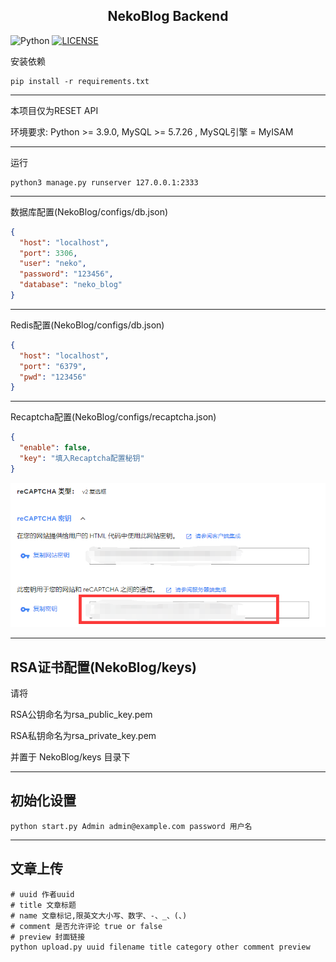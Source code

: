 <div style="text-align: center"><h2>NekoBlog Backend</h2></div>

![Python](https://img.shields.io/badge/Python-3.9-brightgreen) [![LICENSE](https://img.shields.io/badge/LICENSE-AGPL3.0-brightgreen)](./LICENSE "LICENSE")

安装依赖
```shell
pip install -r requirements.txt
```

<hr>
本项目仅为RESET API

环境要求: Python >= 3.9.0, MySQL >= 5.7.26 , MySQL引擎 = MyISAM
<hr>

运行
```shell
python3 manage.py runserver 127.0.0.1:2333
```

<hr>

数据库配置(NekoBlog/configs/db.json)
```json
{
  "host": "localhost",
  "port": 3306,
  "user": "neko",
  "password": "123456",
  "database": "neko_blog"
}
```

<hr>

Redis配置(NekoBlog/configs/db.json)
```json
{
  "host": "localhost",
  "port": "6379",
  "pwd": "123456"
}
```

<hr>

Recaptcha配置(NekoBlog/configs/recaptcha.json)
```json
{
  "enable": false,
  "key": "填入Recaptcha配置秘钥"
}
```
![img.png](doc/img.png)

<hr>

## RSA证书配置(NekoBlog/keys)

请将

RSA公钥命名为rsa_public_key.pem

RSA私钥命名为rsa_private_key.pem

并置于 NekoBlog/keys 目录下

<hr>

## 初始化设置
```shell
python start.py Admin admin@example.com password 用户名
```

<hr>

## 文章上传
```shell
# uuid 作者uuid
# title 文章标题
# name 文章标记,限英文大小写、数字、-、_、(、)
# comment 是否允许评论 true or false
# preview 封面链接
python upload.py uuid filename title category other comment preview
```